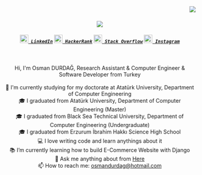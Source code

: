 <img align="right" src="https://visitor-badge.laobi.icu/badge?page_id=zumrudu-anka.zumrudu-anka">

<h1 align="center">
  <a href="https://git.io/typing-svg">
    <img src="https://readme-typing-svg.herokuapp.com/?lines=Hello,+There!+👋;This+is+Osman+DURDAĞ....;Nice+to+meet+you!&center=true&size=30">
  </a>
</h1>

<h5 align="center">
  <code><a href="https://www.linkedin.com/in/osmandurdag/" title="LinkedIn Profile"><img width="22" src="images/linkedin.svg"> LinkedIn</a></code>
  <code><a href="https://www.hackerrank.com/zumrudu_anka" title="HackerRank Profile"><img width="22" src="images/hackerrank.png"> HackerRank</a></code>
  <code><a href="https://stackoverflow.com/users/12578260/osman-durdag" title="Stack Overflow Profile"><img width="22" src="images/stackoverflow.svg"> Stack Overflow</a></code>
  <code><a href="https://www.instagram.com/osman__durdag/" title="Instagram Profile"><img width="22" src="images/instagram.svg"> Instagram</a></code>
</h5>
<br>
<p align="center">
  Hi, I'm Osman DURDAĞ, Research Assistant & Computer Engineer & Software Developer from Turkey
  <br>
  <br>
  🔬 I'm currently studying for my doctorate at Atatürk University, Department of Computer Engineering
  <br>
  🎓 I graduated from Atatürk University, Department of Computer Engineering (Master)
  <br>
  🎓 I graduated from Black Sea Technical University, Department of Computer Engineering (Undergraduate)
  <br>
  🎓 I graduated from Erzurum İbrahim Hakkı Science High School
  <br>
  💻 I love writing code and learn anythings about it
  <br>
  📚 I’m currently learning how to build E-Commerce Website with Django
  <br>
  💬 Ask me anything about from <a href="https://github.com/zumrudu-anka/zumrudu-anka/issues" title="Issues">Here</a>
  <br>
  📫 How to reach me: <a href="mailto: osmandurdag@hotmail.com">osmandurdag@hotmail.com</a>
</p>
